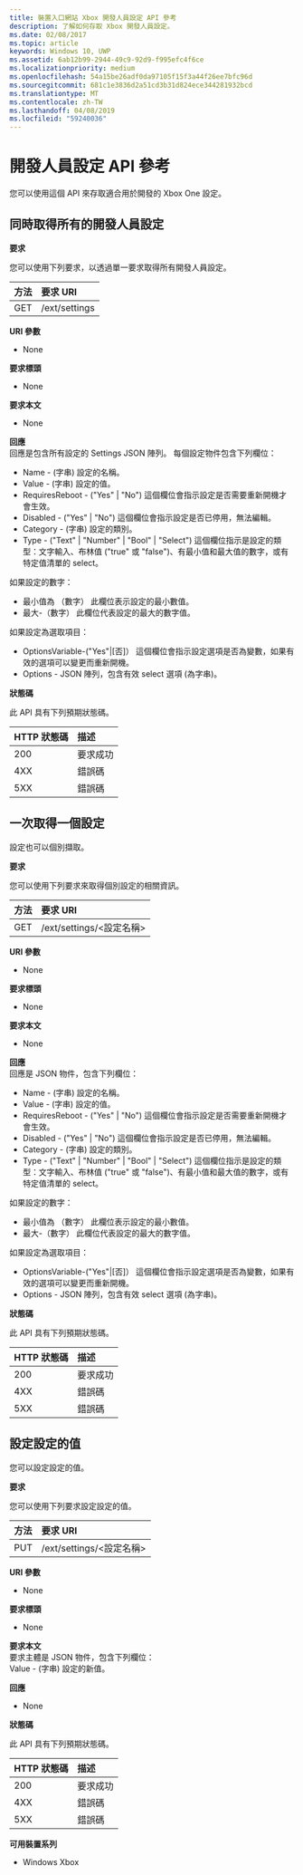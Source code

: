 ```yaml
---
title: 裝置入口網站 Xbox 開發人員設定 API 參考
description: 了解如何存取 Xbox 開發人員設定。
ms.date: 02/08/2017
ms.topic: article
keywords: Windows 10, UWP
ms.assetid: 6ab12b99-2944-49c9-92d9-f995efc4f6ce
ms.localizationpriority: medium
ms.openlocfilehash: 54a15be26adf0da97105f15f3a44f26ee7bfc96d
ms.sourcegitcommit: 681c1e3836d2a51cd3b31d824ece344281932bcd
ms.translationtype: MT
ms.contentlocale: zh-TW
ms.lasthandoff: 04/08/2019
ms.locfileid: "59240036"
---
```

# <a name="developer-settings-api-reference"></a>開發人員設定 API 參考

您可以使用這個 API 來存取適合用於開發的 Xbox One 設定。

## <a name="get-all-developer-settings-at-once"></a>同時取得所有的開發人員設定

**要求**

您可以使用下列要求，以透過單一要求取得所有開發人員設定。

方法      | 要求 URI
:------     | :-----
GET | /ext/settings

**URI 參數**

- None

**要求標頭**

- None

**要求本文**

- None

**回應**   
回應是包含所有設定的 Settings JSON 陣列。 每個設定物件包含下列欄位：

* Name - (字串) 設定的名稱。
* Value - (字串) 設定的值。
* RequiresReboot - ("Yes" | "No") 這個欄位會指示設定是否需要重新開機才會生效。
* Disabled - ("Yes" | "No") 這個欄位會指示設定是否已停用，無法編輯。
* Category - (字串) 設定的類別。
* Type - ("Text" | "Number" | "Bool" | "Select") 這個欄位指示是設定的類型：文字輸入、布林值 ("true" 或 "false")、有最小值和最大值的數字，或有特定值清單的 select。

如果設定的數字：

* 最小值為 （數字） 此欄位表示設定的最小數值。
* 最大-（數字） 此欄位代表設定的最大的數字值。

如果設定為選取項目：

* OptionsVariable-("Yes"|[否]） 這個欄位會指示設定選項是否為變數，如果有效的選項可以變更而重新開機。
* Options - JSON 陣列，包含有效 select 選項 (為字串)。

**狀態碼**

此 API 具有下列預期狀態碼。

HTTP 狀態碼      | 描述
:------     | :-----
200 | 要求成功
4XX | 錯誤碼
5XX | 錯誤碼

## <a name="get-settings-one-at-a-time"></a>一次取得一個設定

設定也可以個別擷取。

**要求**

您可以使用下列要求來取得個別設定的相關資訊。

方法      | 要求 URI
:------     | :-----
GET | /ext/settings/\<設定名稱\>

**URI 參數**

- None

**要求標頭**

- None

**要求本文**

- None

**回應**   
回應是 JSON 物件，包含下列欄位：

* Name - (字串) 設定的名稱。
* Value - (字串) 設定的值。
* RequiresReboot - ("Yes" | "No") 這個欄位會指示設定是否需要重新開機才會生效。
* Disabled - ("Yes" | "No") 這個欄位會指示設定是否已停用，無法編輯。
* Category - (字串) 設定的類別。
* Type - ("Text" | "Number" | "Bool" | "Select") 這個欄位指示是設定的類型：文字輸入、布林值 ("true" 或 "false")、有最小值和最大值的數字，或有特定值清單的 select。

如果設定的數字：

* 最小值為 （數字） 此欄位表示設定的最小數值。
* 最大-（數字） 此欄位代表設定的最大的數字值。

如果設定為選取項目：

* OptionsVariable-("Yes"|[否]） 這個欄位會指示設定選項是否為變數，如果有效的選項可以變更而重新開機。
* Options - JSON 陣列，包含有效 select 選項 (為字串)。

**狀態碼**

此 API 具有下列預期狀態碼。

HTTP 狀態碼      | 描述
:------     | :-----
200 | 要求成功
4XX | 錯誤碼
5XX | 錯誤碼

## <a name="set-the-value-of-a-setting"></a>設定設定的值

您可以設定設定的值。

**要求**

您可以使用下列要求設定設定的值。

方法      | 要求 URI
:------     | :-----
PUT | /ext/settings/\<設定名稱\>

**URI 參數**

- None

**要求標頭**

- None

**要求本文**   
要求主體是 JSON 物件，包含下列欄位：   
Value - (字串) 設定的新值。

**回應**   

- None

**狀態碼**

此 API 具有下列預期狀態碼。

HTTP 狀態碼      | 描述
:------     | :-----
200 | 要求成功
4XX | 錯誤碼
5XX | 錯誤碼

**可用裝置系列**

* Windows Xbox